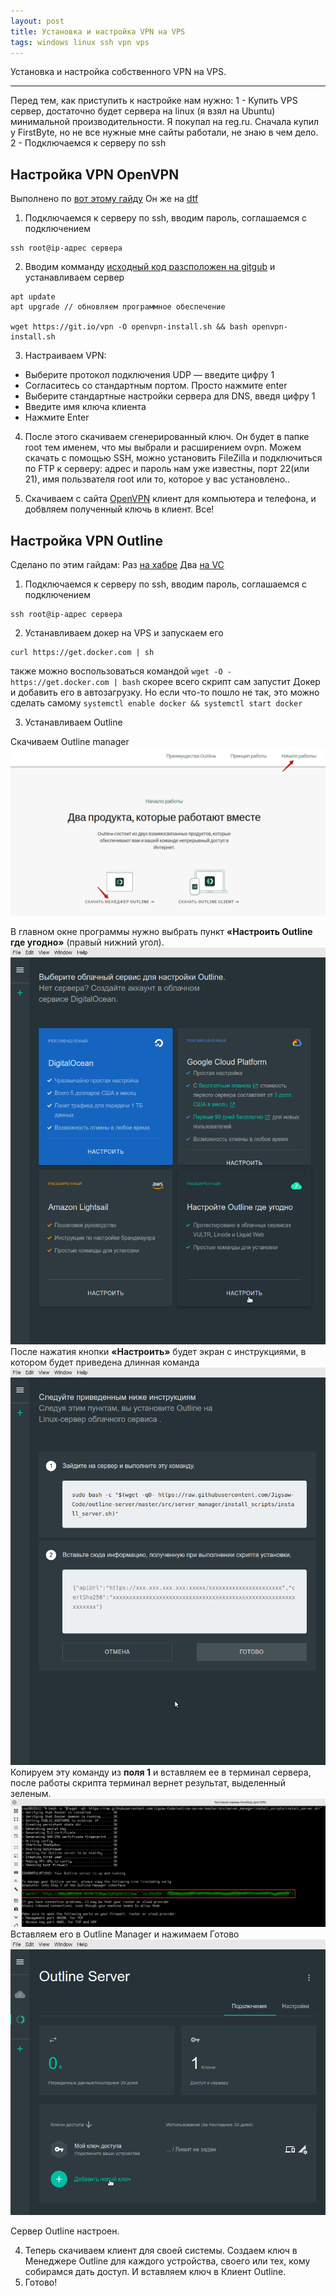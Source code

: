 ```yaml
---
layout: post
title: Установка и настройка VPN на VPS
tags: windows linux ssh vpn vps
---
```

Установка и настройка собственного VPN на VPS.

---

Перед тем, как приступить к настройке нам нужно:
1 - Купить VPS сервер, достаточно будет сервера на linux (я взял на Ubuntu) минимальной производительности. Я покупал на reg.ru. Сначала купил у FirstByte, но не все нужные мне сайты работали, не знаю в чем дело.
2 - Подключаемся к серверу по ssh


## Настройка VPN OpenVPN

Выполнено по [вот этому гайду](https://www.ixbt.com/live/sw/delaem-svoy-vpn-server-pri-pomoschi-odnoy-komandy-ego-ne-zablokiruet-dazhe-roskomnadzor.html)
Он же на [dtf](https://dtf.ru/howto/1268692-delaem-svoy-vpn-server-s-trafikom-32-tb-odnoy-komandoy)

1. Подключаемся к серверу по ssh, вводим пароль, соглашаемся с подключением
```
ssh root@ip-адрес сервера
```

2. Вводим комманду [исходный код разсположен на gitgub](https://github.com/Nyr/openvpn-install) и устанавливаем сервер
```
apt update
apt upgrade // обновляем программное обеспечение

wget https://git.io/vpn -O openvpn-install.sh && bash openvpn-install.sh
```

3. Настраиваем VPN:
- Выберите протокол подключения UDP — введите цифру 1
- Согласитесь со стандартным портом. Просто нажмите enter
- Выберите стандартные настройки сервера для DNS, введя цифру 1
- Введите имя ключа клиента
- Нажмите Enter

4. После этого скачиваем сгенерированный ключ. Он будет в папке root тем именем, что мы выбрали и расширением ovpn. Можем скачать с помощью SSH, можно установить FileZilla и подключиться по FTP к серверу: адрес и пароль нам уже известны, порт 22(или 21), имя пользвателя root или то, которое у вас установлено..

5. Скачиваем с сайта [OpenVPN](https://openvpn.net/vpn-client/) клиент для компьютера и телефона, и добвляем полученный ключь в клиент. Все!


## Настройка VPN Outline

Сделано по этим гайдам:
Раз [на хабре](https://habr.com/ru/company/hostkey/blog/686202/)
Два [на VC](https://vc.ru/office/378972-primitivnaya-ustanovka-outline-vpn-sidya-v-tualete)

1. Подключаемся к серверу по ssh, вводим пароль, соглашаемся с подключением
```
ssh root@ip-адрес сервера
```

2.  Устанавливаем докер на VPS и запускаем его
```
curl https://get.docker.com | sh
```
также можно воспользоваться командой `wget -O - https://get.docker.com | bash`
скорее всего скрипт сам запустит Докер и добавить его в автозагрузку. Но если что-то пошло не так, это можно сделать самому `systemctl enable docker && systemctl start docker`

3. Устанавливаем Outline

Скачиваем Outline manager
![Установка и настройка VPN на VPS](/assets/vpn/Pastedimage20230210195438.png)

В главном окне программы нужно выбрать пункт **«Настроить Outline где угодно»** (правый нижний угол).
![Установка и настройка VPN на VPS](/assets/vpn/Pastedimage20230210205330.png)
После нажатия кнопки **«Настроить»** будет экран с инструкциями, в котором будет приведена длинная команда
![Установка и настройка VPN на VPS](/assets/vpn/Pastedimage20230210205355.png)
Копируем эту команду из **поля 1** и вставляем ее в терминал сервера, после работы скрипта терминал вернет результат, выделенный зеленым. 
![Установка и настройка VPN на VPS](/assets/vpn/Pastedimage20230210205746.png)
Вставляем его в Outline Manager и нажимаем Готово
![Установка и настройка VPN на VPS](/assets/vpn/Pastedimage20230210205935.png)

Сервер Outline настроен.

4. Теперь скачиваем клиент для своей системы. Создаем ключ в Менеджере Outline для каждого устройства, своего или тех, кому собирамся дать доступ. И вставляем ключ в Клиент Outline.
5. Готово!

